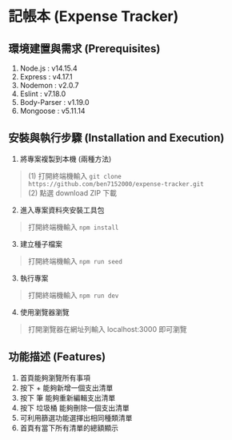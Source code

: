 # 記帳本 (Expense Tracker)

## 環境建置與需求 (Prerequisites)
1. Node.js : v14.15.4
2. Express : v4.17.1
3. Nodemon : v2.0.7
4. Eslint : v7.18.0
5. Body-Parser : v1.19.0
6. Mongoose : v5.11.14

## 安裝與執行步驟 (Installation and Execution)
1. 將專案複製到本機 (兩種方法)
> (1) 打開終端機輸入 
`git clone https://github.com/ben7152000/expense-tracker.git`</br>
(2) 點選 download ZIP 下載

2. 進入專案資料夾安裝工具包
> 打開終端機輸入
`npm install`

3. 建立種子檔案
> 打開終端機輸入
`npm run seed`

3. 執行專案
> 打開終端機輸入 
`npm run dev`

4. 使用瀏覽器瀏覽</br>
> 打開瀏覽器在網址列輸入 localhost:3000 即可瀏覽

## 功能描述 (Features)
1. 首頁能夠瀏覽所有事項
2. 按下 + 能夠新增一個支出清單
3. 按下 筆 能夠重新編輯支出清單
4. 按下 垃圾桶 能夠刪除一個支出清單
5. 可利用篩選功能選擇出相同種類清單
6. 首頁有當下所有清單的總額顯示